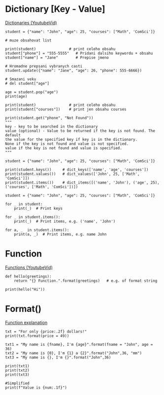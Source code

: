 # Dictionary [Key - Value]

<a href="https://www.youtube.com/watch?v=daefaLgNkw0">Dictionaries (YoutubeVid)</a>

```Py
student = {"name": "John", "age": 25, "courses": ["Math", 'ComSci']}

# muze obsahovat list

print(student)               # print celeho obsahu
student["phone"] = "555-5555"   # Pridani dalsiho keywordu + obsahu
student["name"] = "Jane"        # Prepise jmeno

# Hromadne prepsani vybranych casti
student.update({"name": "Jane", "age": 26, "phone": 555-6666})

# Smazani veku
# del student["age"]

age = student.pop("age")
print(age)

print(student)               # print celeho obsahu
print(student["courses"])    # print jen obsahu courses

print(student.get("phone", "Not Found"))
"""
key - key to be searched in the dictionary
value (optional) - Value to be returned if the key is not found. The default
the value for the specified key if key is in the dictionary.
None if the key is not found and value is not specified.
value if the key is not found and value is specified.
"""
```

```Py
student = {"name": "John", "age": 25, "courses": ["Math", 'ComSci']}

print(student.keys())     # dict_keys(['name', 'age', 'courses'])
print(student.values())   # dict_values(['John', 25, ['Math', 'ComSci']])
print(student.items())    # dict_items([('name', 'John'), ('age', 25), ('courses', ['Math', 'ComSci'])])
```

```Py
student = {"name": "John", "age": 25, "courses": ["Math", 'ComSci']}

for _ in student:
    print(_)  # Print keys

for _ in student.items():
    print(_)  # Print items, e.g. ('name', 'John')

for a, _  in student.items():
    print(a, _)  # Print items, e.g. name John

```

# Function

<a href="https://www.youtube.com/watch?v=daefaLgNkw0">Functions (YoutubeVid)</a>

```Py
def hello(greetings):
    return "{} Function.".format(greetings)   # e.g. of format string

print(hello("Hi"))
```

# Format()

<a href="https://www.w3schools.com/python/ref_string_format.asp">Function explanation</a>

```Py
txt = "For only {price:.2f} dollars!"
print(txt.format(price = 49))

txt1 = "My name is {fname}, I'm {age}".format(fname = "John", age = 36)
txt2 = "My name is {0}, I'm {1} a {2}".format("John",36, "mm")
txt3 = "My name is {}, I'm {}".format("John",36)

print(txt1)
print(txt2)
print(txt3)
```
```Py
#Simplified
print(f"Value is {num:.1f}")
```
